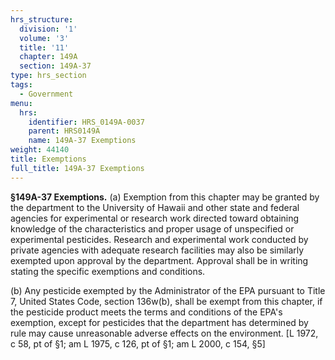 ```yaml
---
hrs_structure:
  division: '1'
  volume: '3'
  title: '11'
  chapter: 149A
  section: 149A-37
type: hrs_section
tags:
  - Government
menu:
  hrs:
    identifier: HRS_0149A-0037
    parent: HRS0149A
    name: 149A-37 Exemptions
weight: 44140
title: Exemptions
full_title: 149A-37 Exemptions
---
```

**§149A-37 Exemptions.** (a) Exemption from this chapter may be granted by the department to the University of Hawaii and other state and federal agencies for experimental or research work directed toward obtaining knowledge of the characteristics and proper usage of unspecified or experimental pesticides. Research and experimental work conducted by private agencies with adequate research facilities may also be similarly exempted upon approval by the department. Approval shall be in writing stating the specific exemptions and conditions.

(b) Any pesticide exempted by the Administrator of the EPA pursuant to Title 7, United States Code, section 136w(b), shall be exempt from this chapter, if the pesticide product meets the terms and conditions of the EPA's exemption, except for pesticides that the department has determined by rule may cause unreasonable adverse effects on the environment. [L 1972, c 58, pt of §1; am L 1975, c 126, pt of §1; am L 2000, c 154, §5]